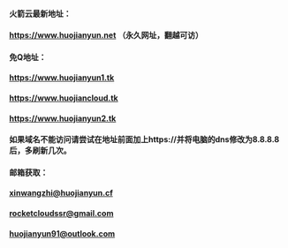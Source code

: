 #### 火箭云最新地址：
#### https://www.huojianyun.net   （永久网址，翻越可访）
#### 免Q地址：
#### https://www.huojianyun1.tk 
#### https://www.huojiancloud.tk
#### https://www.huojianyun2.tk
#### 如果域名不能访问请尝试在地址前面加上https://并将电脑的dns修改为8.8.8.8后，多刷新几次。

#### 邮箱获取：
#### xinwangzhi@huojianyun.cf
#### rocketcloudssr@gmail.com
#### huojianyun91@outlook.com
